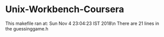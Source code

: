 # Unix-Workbench-Coursera

This makefile ran at: Sun Nov  4 23:04:23 IST 2018\n
There are 21 lines in the guessinggame.h


